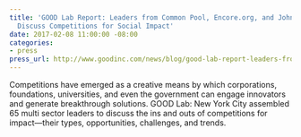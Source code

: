 ```yaml
---
title: 'GOOD Lab Report: Leaders from Common Pool, Encore.org, and Johnson & Johnson
  Discuss Competitions for Social Impact'
date: 2017-02-08 11:00:00 -08:00
categories:
- press
press_url: http://www.goodinc.com/news/blog/good-lab-report-leaders-from-common-pool-encoreorg-and-johnson--johnson-discuss-competitions-for-social-impact
---
```


Competitions have emerged as a creative means by which corporations, foundations, universities, and even the government can engage innovators and generate breakthrough solutions. GOOD Lab: New York City assembled 65 multi sector leaders to discuss the ins and outs of competitions for impact—their types, opportunities, challenges, and trends.
